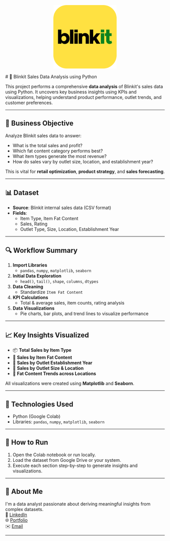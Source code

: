 
<p align="center">
  <img src="https://github.com/dheekshadevaraj/Blinkit-Data-Analysis/blob/main/blinkit_logo.png" alt="Blinkit Logo" width="200"/>
</p>
# 🛒 Blinkit Sales Data Analysis using Python

This project performs a comprehensive **data analysis** of Blinkit's sales data using Python. It uncovers key business insights using KPIs and visualizations, helping understand product performance, outlet trends, and customer preferences.

---

## 🧠 Business Objective

Analyze Blinkit sales data to answer:

- What is the total sales and profit?
- Which fat content category performs best?
- What item types generate the most revenue?
- How do sales vary by outlet size, location, and establishment year?

This is vital for **retail optimization**, **product strategy**, and **sales forecasting**.

---

## 📊 Dataset

- **Source**: Blinkit internal sales data (CSV format)
- **Fields**:  
  - Item Type, Item Fat Content  
  - Sales, Rating  
  - Outlet Type, Size, Location, Establishment Year

---

## 🔍 Workflow Summary

1. **Import Libraries**
   - `pandas`, `numpy`, `matplotlib`, `seaborn`
2. **Initial Data Exploration**
   - `head()`, `tail()`, `shape`, `columns`, `dtypes`
3. **Data Cleaning**
   - Standardize `Item Fat Content`
4. **KPI Calculations**
   - Total & average sales, item counts, rating analysis
5. **Data Visualizations**
   - Pie charts, bar plots, and trend lines to visualize performance

---

## 📈 Key Insights Visualized

- 📦 **Total Sales by Item Type**
- 🍔 **Sales by Item Fat Content**
- 🧱 **Sales by Outlet Establishment Year**
- 🏬 **Sales by Outlet Size & Location**
- 📍 **Fat Content Trends across Locations**

All visualizations were created using **Matplotlib** and **Seaborn**.

---

## 🚀 Technologies Used

- Python (Google Colab)
- Libraries: `pandas`, `numpy`, `matplotlib`, `seaborn`

---

## 🏁 How to Run

1. Open the Colab notebook or run locally.
2. Load the dataset from Google Drive or your system.
3. Execute each section step-by-step to generate insights and visualizations.

---

## 💼 About Me

I'm a data analyst passionate about deriving meaningful insights from complex datasets.  
📌 [LinkedIn](https://www.linkedin.com/in/dheeksha-devaraj-274336241/)  
🌐 [Portfolio](https://dheekshadevarajdd.framer.ai/)  
✉️ [Email](mailto:dheekshadevaraj01@gmail.com)

---
